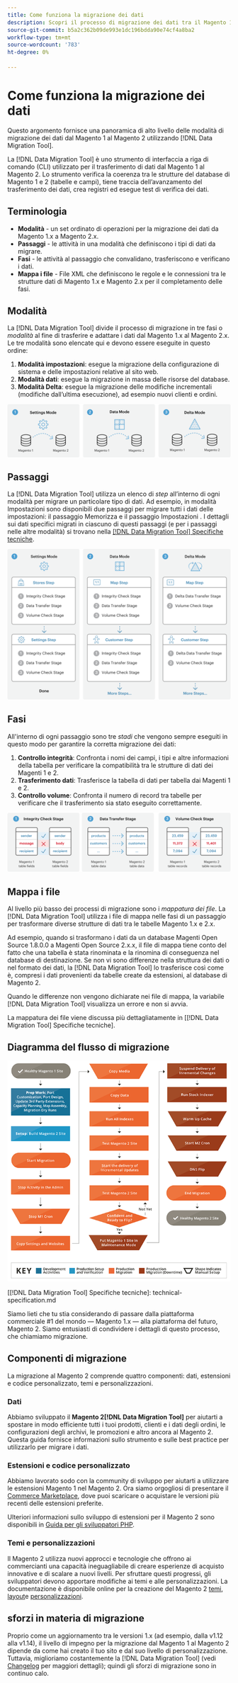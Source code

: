 ```yaml
---
title: Come funziona la migrazione dei dati
description: Scopri il processo di migrazione dei dati tra il Magento 1 e il Magento 2, compresi la terminologia, i diagrammi del flusso di lavoro e i passaggi.
source-git-commit: b5a2c362b09de993e1dc196bdda90e74cf4a8ba2
workflow-type: tm+mt
source-wordcount: '783'
ht-degree: 0%

---
```



# Come funziona la migrazione dei dati

Questo argomento fornisce una panoramica di alto livello delle modalità di migrazione dei dati dal Magento 1 al Magento 2 utilizzando [!DNL Data Migration Tool].

La [!DNL Data Migration Tool] è uno strumento di interfaccia a riga di comando (CLI) utilizzato per il trasferimento di dati dal Magento 1 al Magento 2. Lo strumento verifica la coerenza tra le strutture del database di Magento 1 e 2 (tabelle e campi), tiene traccia dell’avanzamento del trasferimento dei dati, crea registri ed esegue test di verifica dei dati.

## Terminologia

* **Modalità** - un set ordinato di operazioni per la migrazione dei dati da Magento 1.x a Magento 2.x.
* **Passaggi** - le attività in una modalità che definiscono i tipi di dati da migrare.
* **Fasi** - le attività al passaggio che convalidano, trasferiscono e verificano i dati.
* **Mappa i file** - File XML che definiscono le regole e le connessioni tra le strutture dati di Magento 1.x e Magento 2.x per il completamento delle fasi.

## Modalità

La [!DNL Data Migration Tool] divide il processo di migrazione in tre fasi o *modalità* al fine di trasferire e adattare i dati dal Magento 1.x al Magento 2.x. Le tre modalità sono elencate qui e devono essere eseguite in questo ordine:

1. **Modalità impostazioni**: esegue la migrazione della configurazione di sistema e delle impostazioni relative al sito web.
1. **Modalità dati**: esegue la migrazione in massa delle risorse del database.
1. **Modalità Delta**: esegue la migrazione delle modifiche incrementali (modifiche dall’ultima esecuzione), ad esempio nuovi clienti e ordini.

![Modalità di migrazione](../../assets/data-migration/MigrationModes2.png)

## Passaggi

La [!DNL Data Migration Tool] utilizza un elenco di *step* all’interno di ogni modalità per migrare un particolare tipo di dati. Ad esempio, in modalità Impostazioni sono disponibili due passaggi per migrare tutti i dati delle impostazioni: il passaggio Memorizza e il passaggio Impostazioni . I dettagli sui dati specifici migrati in ciascuno di questi passaggi (e per i passaggi nelle altre modalità) si trovano nella [[!DNL Data Migration Tool] Specifiche tecniche](technical-specification.md).

![Panoramica sulla migrazione](../../assets/data-migration/MigrationOverview2.png)

## Fasi

All&#39;interno di ogni passaggio sono tre *stadi* che vengono sempre eseguiti in questo modo per garantire la corretta migrazione dei dati:

1. **Controllo integrità**: Confronta i nomi dei campi, i tipi e altre informazioni della tabella per verificare la compatibilità tra le strutture di dati dei Magenti 1 e 2.
1. **Trasferimento dati**: Trasferisce la tabella di dati per tabella dai Magenti 1 e 2.
1. **Controllo volume**: Confronta il numero di record tra tabelle per verificare che il trasferimento sia stato eseguito correttamente.

![Fasi della migrazione](../../assets/data-migration/MigrationSteps2.png)

## Mappa i file

Al livello più basso dei processi di migrazione sono i *mappatura dei file*. La [!DNL Data Migration Tool] utilizza i file di mappa nelle fasi di un passaggio per trasformare diverse strutture di dati tra le tabelle Magento 1.x e 2.x.

Ad esempio, quando si trasformano i dati da un database Magenti Open Source 1.8.0.0 a Magenti Open Source 2.x.x, il file di mappa tiene conto del fatto che una tabella è stata rinominata e la rinomina di conseguenza nel database di destinazione. Se non vi sono differenze nella struttura dei dati o nel formato dei dati, la [!DNL Data Migration Tool] lo trasferisce così come è, compresi i dati provenienti da tabelle create da estensioni, al database di Magento 2.

Quando le differenze non vengono dichiarate nei file di mappa, la variabile [!DNL Data Migration Tool] visualizza un errore e non si avvia.

La mappatura dei file viene discussa più dettagliatamente in [[!DNL Data Migration Tool] Specifiche tecniche].

## Diagramma del flusso di migrazione

![Flusso di migrazione](../../assets/data-migration/migration_flow.png)

<!-- Link definitions -->
[[!DNL Data Migration Tool] Specifiche tecniche]: technical-specification.md

[Migration Modes]: ../../assets/data-migration/MigrationModes2.png

[Migration Overview]: ../../assets/data-migration/MigrationOverview2.png

[Migration Steps]: ../../assets/data-migration/MigrationSteps2.png

Siamo lieti che tu stia considerando di passare dalla piattaforma commerciale #1 del mondo — Magento 1.x — alla piattaforma del futuro, Magento 2. Siamo entusiasti di condividere i dettagli di questo processo, che chiamiamo migrazione.

## Componenti di migrazione

La migrazione al Magento 2 comprende quattro componenti: dati, estensioni e codice personalizzato, temi e personalizzazioni.

### Dati

Abbiamo sviluppato il **Magento 2[!DNL Data Migration Tool]** per aiutarti a spostare in modo efficiente tutti i tuoi prodotti, clienti e i dati degli ordini, le configurazioni degli archivi, le promozioni e altro ancora al Magento 2. Questa guida fornisce informazioni sullo strumento e sulle best practice per utilizzarlo per migrare i dati.

### Estensioni e codice personalizzato

Abbiamo lavorato sodo con la community di sviluppo per aiutarti a utilizzare le estensioni Magento 1 nel Magento 2. Ora siamo orgogliosi di presentare il [Commerce Marketplace](https://marketplace.magento.com/), dove puoi scaricare o acquistare le versioni più recenti delle estensioni preferite.

Ulteriori informazioni sullo sviluppo di estensioni per il Magento 2 sono disponibili in [Guida per gli sviluppatori PHP](https://developer.adobe.com/commerce/php/development/).

### Temi e personalizzazioni

Il Magento 2 utilizza nuovi approcci e tecnologie che offrono ai commercianti una capacità ineguagliabile di creare esperienze di acquisto innovative e di scalare a nuovi livelli. Per sfruttare questi progressi, gli sviluppatori devono apportare modifiche ai temi e alle personalizzazioni. La documentazione è disponibile online per la creazione del Magento 2 [temi](https://developer.adobe.com/commerce/frontend-core/guide/themes/), [layout](https://developer.adobe.com/commerce/frontend-core/guide/layouts/)e [personalizzazioni](https://developer.adobe.com/commerce/frontend-core/guide/layouts/xml-manage/).

## sforzi in materia di migrazione

Proprio come un aggiornamento tra le versioni 1.x (ad esempio, dalla v1.12 alla v1.14), il livello di impegno per la migrazione dal Magento 1 al Magento 2 dipende da come hai creato il tuo sito e dal suo livello di personalizzazione.
Tuttavia, miglioriamo costantemente la [!DNL Data Migration Tool] (vedi [Changelog](https://github.com/magento/data-migration-tool/blob/2.3/CHANGELOG.md) per maggiori dettagli); quindi gli sforzi di migrazione sono in continuo calo.
